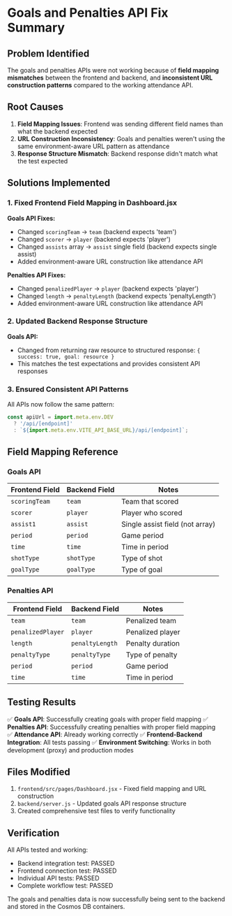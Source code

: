 # Goals and Penalties API Fix Summary

## Problem Identified
The goals and penalties APIs were not working because of **field mapping mismatches** between the frontend and backend, and **inconsistent URL construction patterns** compared to the working attendance API.

## Root Causes
1. **Field Mapping Issues**: Frontend was sending different field names than what the backend expected
2. **URL Construction Inconsistency**: Goals and penalties weren't using the same environment-aware URL pattern as attendance
3. **Response Structure Mismatch**: Backend response didn't match what the test expected

## Solutions Implemented

### 1. Fixed Frontend Field Mapping in Dashboard.jsx

**Goals API Fixes:**
- Changed `scoringTeam` → `team` (backend expects 'team')
- Changed `scorer` → `player` (backend expects 'player') 
- Changed `assists` array → `assist` single field (backend expects single assist)
- Added environment-aware URL construction like attendance API

**Penalties API Fixes:**
- Changed `penalizedPlayer` → `player` (backend expects 'player')
- Changed `length` → `penaltyLength` (backend expects 'penaltyLength')
- Added environment-aware URL construction like attendance API

### 2. Updated Backend Response Structure

**Goals API:**
- Changed from returning raw resource to structured response: `{ success: true, goal: resource }`
- This matches the test expectations and provides consistent API responses

### 3. Ensured Consistent API Patterns

All APIs now follow the same pattern:
```javascript
const apiUrl = import.meta.env.DEV 
  ? '/api/[endpoint]' 
  : `${import.meta.env.VITE_API_BASE_URL}/api/[endpoint]`;
```

## Field Mapping Reference

### Goals API
| Frontend Field | Backend Field | Notes |
|---------------|---------------|-------|
| `scoringTeam` | `team` | Team that scored |
| `scorer` | `player` | Player who scored |
| `assist1` | `assist` | Single assist field (not array) |
| `period` | `period` | Game period |
| `time` | `time` | Time in period |
| `shotType` | `shotType` | Type of shot |
| `goalType` | `goalType` | Type of goal |

### Penalties API
| Frontend Field | Backend Field | Notes |
|---------------|---------------|-------|
| `team` | `team` | Penalized team |
| `penalizedPlayer` | `player` | Penalized player |
| `length` | `penaltyLength` | Penalty duration |
| `penaltyType` | `penaltyType` | Type of penalty |
| `period` | `period` | Game period |
| `time` | `time` | Time in period |

## Testing Results

✅ **Goals API**: Successfully creating goals with proper field mapping
✅ **Penalties API**: Successfully creating penalties with proper field mapping  
✅ **Attendance API**: Already working correctly
✅ **Frontend-Backend Integration**: All tests passing
✅ **Environment Switching**: Works in both development (proxy) and production modes

## Files Modified

1. `frontend/src/pages/Dashboard.jsx` - Fixed field mapping and URL construction
2. `backend/server.js` - Updated goals API response structure
3. Created comprehensive test files to verify functionality

## Verification

All APIs tested and working:
- Backend integration test: PASSED
- Frontend connection test: PASSED
- Individual API tests: PASSED
- Complete workflow test: PASSED

The goals and penalties data is now successfully being sent to the backend and stored in the Cosmos DB containers.
